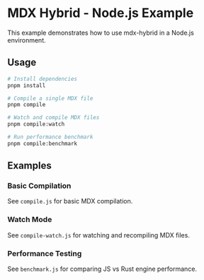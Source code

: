 # MDX Hybrid - Node.js Example

This example demonstrates how to use mdx-hybrid in a Node.js environment.

## Usage

```bash
# Install dependencies
pnpm install

# Compile a single MDX file
pnpm compile

# Watch and compile MDX files
pnpm compile:watch

# Run performance benchmark
pnpm compile:benchmark
```

## Examples

### Basic Compilation
See `compile.js` for basic MDX compilation.

### Watch Mode
See `compile-watch.js` for watching and recompiling MDX files.

### Performance Testing
See `benchmark.js` for comparing JS vs Rust engine performance.